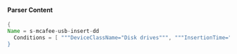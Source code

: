 #### Parser Content
```Java
{
Name = s-mcafee-usb-insert-dd
  Conditions = [ """DeviceClassName="Disk drives""", """InsertionTime="""", """destination="""", """RulesToDisplay="""" ]
}
```